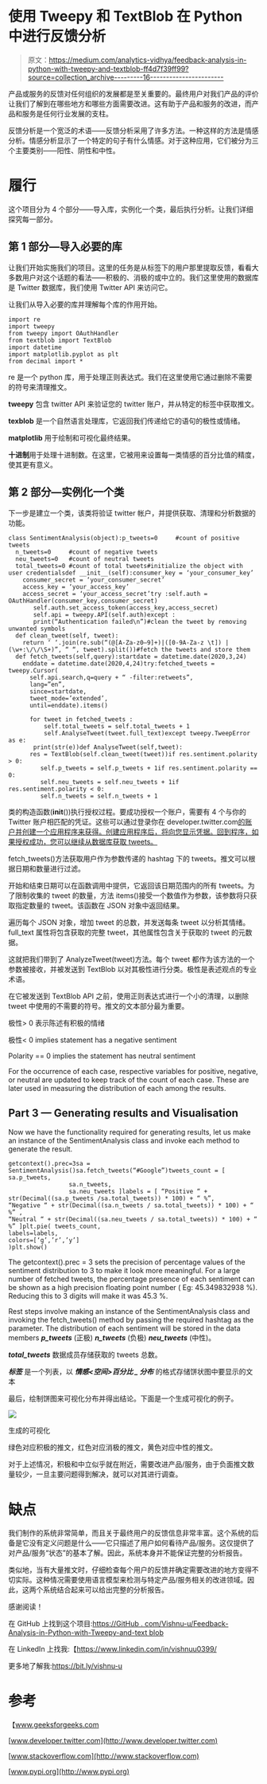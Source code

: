 # 使用 Tweepy 和 TextBlob 在 Python 中进行反馈分析

> 原文：<https://medium.com/analytics-vidhya/feedback-analysis-in-python-with-tweepy-and-textblob-ff4d7f39ff99?source=collection_archive---------16----------------------->

产品或服务的反馈对任何组织的发展都是至关重要的。最终用户对我们产品的评价让我们了解到在哪些地方和哪些方面需要改进。这有助于产品和服务的改进，而产品和服务是任何行业发展的支柱。

反馈分析是一个宽泛的术语——反馈分析采用了许多方法。一种这样的方法是情感分析。情感分析显示了一个特定的句子有什么情感。对于这种应用，它们被分为三个主要类别——阳性、阴性和中性。

# 履行

这个项目分为 4 个部分——导入库，实例化一个类，最后执行分析。让我们详细探究每一部分。

## 第 1 部分—导入必要的库

让我们开始实施我们的项目。这里的任务是从标签下的用户那里提取反馈，看看大多数用户对这个话题的看法——积极的、消极的或中立的。我们这里使用的数据库是 Twitter 数据库，我们使用 Twitter API 来访问它。

让我们从导入必要的库并理解每个库的作用开始。

```
import re
import tweepy
from tweepy import OAuthHandler
from textblob import TextBlob
import datetime
import matplotlib.pyplot as plt
from decimal import *
```

re 是一个 python 库，用于处理正则表达式。我们在这里使用它通过删除不需要的符号来清理推文。

**tweepy** 包含 twitter API 来验证您的 twitter 账户，并从特定的标签中获取推文。

**texblob** 是一个自然语言处理库，它返回我们传递给它的语句的极性或情绪。

**matplotlib** 用于绘制和可视化最终结果。

**十进制**用于处理十进制数。在这里，它被用来设置每一类情感的百分比值的精度，使其更有意义。

## 第 2 部分—实例化一个类

下一步是建立一个类，该类将验证 twitter 帐户，并提供获取、清理和分析数据的功能。

```
class SentimentAnalysis(object):p_tweets=0     #count of positive tweets
  n_tweets=0     #count of negative tweets
  neu_tweets=0   #count of neutral tweets
  total_tweets=0 #count of total tweets#initialize the object with user credentialsdef __init__(self):consumer_key = ‘your_consumer_key’
    consumer_secret = ‘your_consumer_secret’
    access_key = ‘your_access_key’
    access_secret = ‘your_access_secret’try :self.auth = OAuthHandler(consumer_key,consumer_secret)
       self.auth.set_access_token(access_key,access_secret)
       self.api = tweepy.API(self.auth)except : 
       print(“Authentication failed\n”)#clean the tweet by removing unwanted symbols
  def clean_tweet(self, tweet):
    return ‘ ‘.join(re.sub(“(@[A-Za-z0–9]+)|([0-9A-Za-z \t]) |(\w+:\/\/\S+)”, “ “, tweet).split())#fetch the tweets and store them
  def fetch_tweets(self,query):startdate = datetime.date(2020,3,24)
    enddate = datetime.date(2020,4,24)try:fetched_tweets = tweepy.Cursor(
      self.api.search,q=query + “ -filter:retweets”,
      lang=”en”,
      since=startdate,
      tweet_mode=’extended’,
      until=enddate).items()

      for tweet in fetched_tweets :
          self.total_tweets = self.total_tweets + 1
          self.AnalyseTweet(tweet.full_text)except tweepy.TweepError as e:
       print(str(e))def AnalyseTweet(self,tweet):
      res = TextBlob(self.clean_tweet(tweet))if res.sentiment.polarity > 0:
         self.p_tweets = self.p_tweets + 1if res.sentiment.polarity == 0:
         self.neu_tweets = self.neu_tweets + 1if res.sentiment.polarity < 0:
         self.n_tweets = self.n_tweets + 1
```

类的构造函数(__init__())执行授权过程。要成功授权一个账户，需要有 4 个与你的 Twitter 账户相匹配的凭证。这些可以通过登录你在 developer.twitter.com[的账户并创建一个应用程序来获得。创建应用程序后，将向您显示凭据。回到程序，如果授权成功，您可以继续从数据库获取 tweets。](http://developer.twitter.com)

fetch_tweets()方法获取用户作为参数传递的 hashtag 下的 tweets。推文可以根据日期和数量进行过滤。

开始和结束日期可以在函数调用中提供，它返回该日期范围内的所有 tweets。为了限制收集的 tweet 的数量，方法 items()接受一个数值作为参数，该参数将只获取指定数量的 tweet。该函数在 JSON 对象中返回结果。

遍历每个 JSON 对象，增加 tweet 的总数，并发送每条 tweet 以分析其情绪。full_text 属性将包含获取的完整 tweet，其他属性包含关于获取的 tweet 的元数据。

这就把我们带到了 AnalyzeTweet(tweet)方法。每个 tweet 都作为该方法的一个参数被接收，并被发送到 TextBlob 以对其极性进行分类。极性是表述观点的专业术语。

在它被发送到 TextBlob API 之前，使用正则表达式进行一个小的清理，以删除 tweet 中使用的不需要的符号。推文的文本部分最为重要。

极性> 0 表示陈述有积极的情绪

极性< 0 implies statement has a negative sentiment

Polarity == 0 implies the statement has neutral sentiment

For the occurrence of each case, respective variables for positive, negative, or neutral are updated to keep track of the count of each case. These are later used in measuring the distribution of each among the results.

## Part 3 — Generating results and Visualisation

Now we have the functionality required for generating results, let us make an instance of the SentimentAnalysis class and invoke each method to generate the result.

```
getcontext().prec=3sa = SentimentAnalysis()sa.fetch_tweets(“#Google”)tweets_count = [ sa.p_tweets,
                 sa.n_tweets,
                 sa.neu_tweets ]labels = [ “Positive “ + str(Decimal((sa.p_tweets /sa.total_tweets)) * 100) + “ %”,
“Negative “ + str(Decimal((sa.n_tweets / sa.total_tweets)) * 100) + “ %” ,
“Neutral “ + str(Decimal((sa.neu_tweets / sa.total_tweets)) * 100) + “ %” ]plt.pie( tweets_count,
labels=labels,
colors=[‘g’,’r’,’y’]
)plt.show()
```

The getcontext().prec = 3 sets the precision of percentage values of the sentiment distribution to 3 to make it look more meaningful. For a large number of fetched tweets, the percentage presence of each sentiment can be shown as a high precision floating point number ( Eg: 45.349832938 %). Reducing this to 3 digits will make it was 45.3 %.

Rest steps involve making an instance of the SentimentAnalysis class and invoking the fetch_tweets() method by passing the required hashtag as the parameter. The distribution of each sentiment will be stored in the data members ***p_tweets*** (正极) ***n_tweets*** (负极) ***neu_tweets*** (中性)。

***total_tweets*** 数据成员存储获取的 tweets 总数。

***标签*** 是一个列表，以 ***情感<空间>百分比 _ 分布*** 的格式存储饼状图中要显示的文本

最后，绘制饼图来可视化分布并得出结论。下面是一个生成可视化的例子。

![](img/8431951629af8eafbeed5b19b5557317.png)

生成的可视化

绿色对应积极的推文，红色对应消极的推文，黄色对应中性的推文。

对于上述情况，积极和中立似乎就在附近，需要改进产品/服务，由于负面推文数量较少，一旦主要问题得到解决，就可以对其进行调查。

# 缺点

我们制作的系统非常简单，而且关于最终用户的反馈信息非常丰富。这个系统的后备是它没有定义问题是什么——它只描述了用户如何看待产品/服务。这仅提供了对产品/服务“状态”的基本了解。因此，系统本身并不能保证完整的分析报告。

类似地，当有大量推文时，仔细检查每个用户的反馈并确定需要改进的地方变得不切实际。这种情况需要使用语言模型来检测与特定产品/服务相关的改进领域。因此，这两个系统结合起来可以给出完整的分析报告。

感谢阅读！

在 GitHub 上找到这个项目:[https://GitHub . com/Vishnu-u/Feedback-Analysis-in-Python-with-Tweepy-and-text blob](https://github.com/vishnu-u/Feedback-Analysis-in-Python-with-Tweepy-and-TextBlob)

在 LinkedIn 上找我:【https://www.linkedin.com/in/vishnuu0399/ 

更多地了解我:https://bit.ly/vishnu-u

# 参考

【www.geeksforgeeks.com 

[www.developer.twitter.com](http://www.developer.twitter.com)

[www.stackoverflow.com](http://www.stackoverflow.com)

[www.pypi.org](http://www.pypi.org)